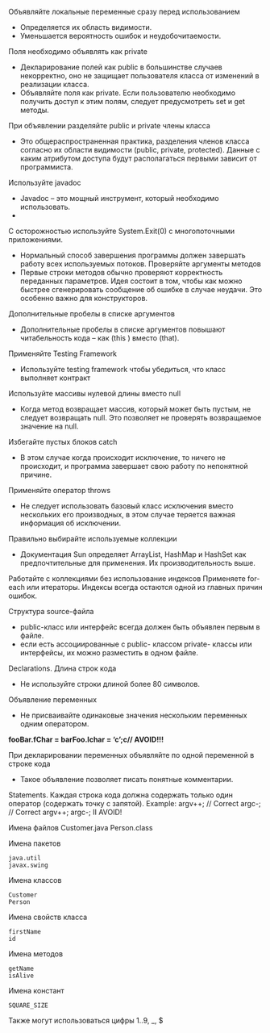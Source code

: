 Объявляйте локальные переменные сразу перед использованием
* Определяется их область видимости.
* Уменьшается вероятность ошибок и неудобочитаемости.

Поля необходимо объявлять как private
* Декларирование полей как public в большинстве случаев некорректно, оно не защищает пользователя класса от изменений в реализации класса.
* Объявляйте поля как private. Если пользователю необходимо получить доступ к этим полям, следует предусмотреть set и get методы.

При объявлении разделяйте public и private члены класса
* Это общераспространенная практика, разделения членов класса согласно их области видимости (public, private, protected). Данные с каким атрибутом доступа будут располагаться первыми зависит от программиста.

Используйте javadoc
* Javadoc – это мощный инструмент, который необходимо использовать.
* 
С осторожностью используйте System.Exit(0) с многопоточными приложениями.
* Нормальный способ завершения программы должен завершать работу всех используемых потоков.
Проверяйте аргументы методов
 * Первые строки методов обычно проверяют корректность переданных параметров. Идея состоит в том, чтобы как можно быстрее сгенерировать сообщение об
ошибке в случае неудачи. Это особенно важно для конструкторов.

Дополнительные пробелы в списке аргументов
* Дополнительные пробелы в списке аргументов повышают читабельность кода – как (this ) вместо (that).
  
Применяйте Testing Framework
* Используйте testing framework чтобы убедиться, что класс выполняет контракт
  
Используйте массивы нулевой длины вместо null
* Когда метод возвращает массив, который может быть пустым, не следует возвращать null. Это позволяет не проверять возвращаемое значение на null.
  
Избегайте пустых блоков catch
* В этом случае когда происходит исключение, то ничего не происходит, и программа завершает свою работу по непонятной причине.

Применяйте оператор throws
* Не следует использовать базовый класс исключения вместо нескольких его производных, в этом случае теряется важная информация об исключении.

Правильно выбирайте используемые коллекции
* Документация Sun определяет ArrayList, HashMap и HashSet как предпочтительные для применения. Их производительность выше.

Работайте с коллекциями без использование индексов
 Применяете for-each или итераторы. Индексы всегда остаются одной из главных причин ошибок.

Структура source-файла
* public-класс или интерфейс всегда должен быть объявлен первым в файле.
* если есть ассоциированные с public- классом private- классы или интерфейсы, их можно разместить в одном файле.

Declarations. Длина строк кода
* Не используйте строки длиной более 80 символов.

Объявление переменных
* Не присваивайте одинаковые значения нескольким переменных одним оператором.

**fooBar.fChar = barFoo.lchar = ‘c’;c// AVOID!!!**

При декларировании переменных объявляйте по одной переменной в строке кода
 * Такое объявление позволяет писать понятные комментарии.

Statements. Каждая строка кода должна содержать только один оператор (содержать точку с запятой).
    Example:
      argv++; // Correct
      argc-; // Correct
      argv++; argc-; II AVOID!

Имена файлов
    Customer.java
    Person.class

Имена пакетов

    java.util
    javax.swing

Имена классов

    Customer
    Person
    
Имена свойств класса

    firstName
    id
    
Имена методов

    getName
    isAlive
    
Имена констант

    SQUARE_SIZE

Также могут использоваться цифры 1..9, _, $
